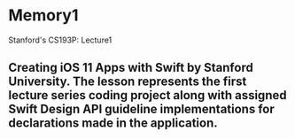 # Memory1
Stanford's CS193P: Lecture1

## Creating iOS 11 Apps with Swift by Stanford University. The lesson represents the first lecture series coding project along with assigned Swift Design API guideline implementations for declarations made in the application.
